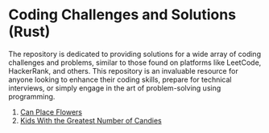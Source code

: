 # Coding Challenges and Solutions (Rust)

The repository is dedicated to providing solutions for a wide array of coding challenges and problems, similar to those found on platforms like LeetCode, HackerRank, and others. This repository is an invaluable resource for anyone looking to enhance their coding skills, prepare for technical interviews, or simply engage in the art of problem-solving using programming.

1. [Can Place Flowers](src/lc_605_can_place_flowers.rs)
2. [Kids With the Greatest Number of Candies](src/lc_1431_kids_with_candies.rs)
